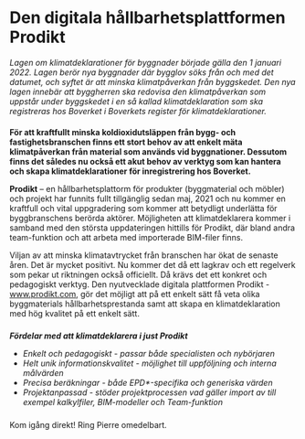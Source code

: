 # Den digitala hållbarhetsplattformen Prodikt
_Lagen om klimatdeklarationer för byggnader började gälla den 1 januari 2022. Lagen berör nya byggnader där bygglov söks från och med det datumet, och syftet är att minska klimatpåverkan från byggskedet. Den nya lagen innebär att byggherren ska redovisa den klimatpåverkan som uppstår under byggskedet i en så kallad klimatdeklaration som ska registreras hos Boverket i Boverkets register för klimatdeklarationer._
####
__För att kraftfullt minska koldioxidutsläppen från bygg- och fastighetsbranschen finns ett stort behov av att enkelt mäta klimatpåverkan från material som används vid byggnationer. Dessutom finns det således nu också ett akut behov av verktyg som kan hantera och skapa klimatdeklarationer för inregistrering hos Boverket.__

__Prodikt__ – en hållbarhetsplattorm för produkter (byggmaterial och möbler) och projekt har funnits fullt tillgänglig sedan maj, 2021 och nu kommer en kraftfull och vital uppgradering som kommer att betydligt underlätta för byggbranschens berörda aktörer. Möjligheten att klimatdeklarera kommer i samband med den största uppdateringen hittills för Prodikt, där bland andra team-funktion och att arbeta med importerade BIM-filer finns.

Viljan av att minska klimatavtrycket från branschen har ökat de senaste åren. Det är mycket positivt. Nu kommer det då ett lagkrav och ett regelverk som pekar ut riktningen också officiellt. Då krävs det ett konkret och pedagogiskt verktyg. Den nyutvecklade digitala plattformen Prodikt - www.prodikt.com, gör det möjligt att på ett enkelt sätt få veta olika byggmaterials hållbarhetsprestanda samt att skapa en klimatdeklaration med hög kvalitet på ett enkelt sätt.
###
___Fördelar med att klimatdeklarera i just Prodikt___

- _Enkelt och pedagogiskt - passar både specialisten och nybörjaren_
- _Helt unik informationskvalitet - möjlighet till uppföljning och interna målvärden_
- _Precisa beräkningar - både EPD*-specifika och generiska värden_
- _Projektanpassad - stöder projektprocessen vad gäller import av till exempel kalkylfiler, BIM-modeller och Team-funktion_


###
Kom igång direkt! Ring Pierre omedelbart.